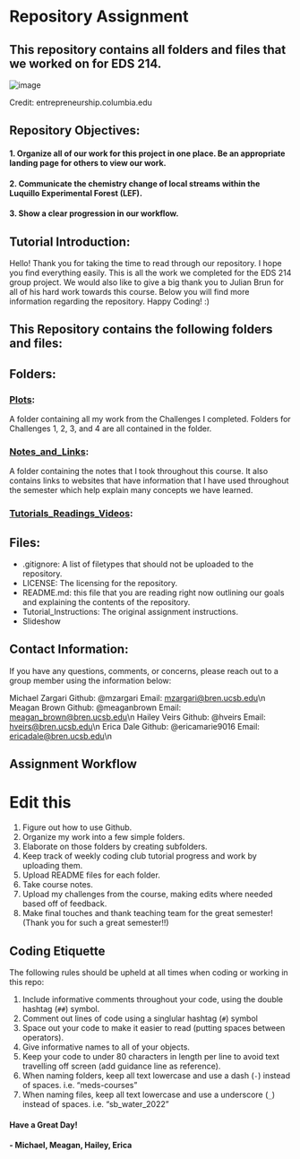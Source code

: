 # Repository Assignment
## This repository contains all folders and files that we worked on for EDS 214.

![image](https://user-images.githubusercontent.com/52255113/145565942-394015d2-638c-468a-b07a-91956b3c03b1.png)

Credit: entrepreneurship.columbia.edu

## Repository Objectives:

#### 1. Organize all of our work for this project in one place. Be an appropriate landing page for others to view our work.
#### 2. Communicate the chemistry change of local streams within the Luquillo Experimental Forest (LEF).
#### 3. Show a clear progression in our workflow.

## Tutorial Introduction:

Hello! Thank you for taking the time to read through our repository. I hope you find everything easily. This is all the work we completed for the EDS 214 group project. We would also like to give a big thank you to Julian Brun for all of his hard work towards this course. Below you will find more information regarding the repository. Happy Coding! :)

## This Repository contains the following folders and files: 

## Folders:

### [Plots](https://github.com/EdDataScienceEES/course-repository-mzargari/tree/master/Challenges):
A folder containing all my work from the Challenges I completed. Folders for Challenges 1, 2, 3, and 4 are all contained in the folder.

### [Notes_and_Links](https://github.com/EdDataScienceEES/course-repository-mzargari/tree/master/Notes_and_Links):
A folder containing the notes that I took throughout this course. It also contains links to websites that have information that I have used throughout the semester which help explain many concepts we have learned.

### [Tutorials_Readings_Videos](https://github.com/EdDataScienceEES/course-repository-mzargari/tree/master/Tutorials_Readings_Videos):

## Files:

- .gitignore: A list of filetypes that should not be uploaded to the repository.
- LICENSE: The licensing for the repository.
- README.md: this file that you are reading right now outlining our goals and explaining the contents of the repository.
- Tutorial_Instructions: The original assignment instructions.
- Slideshow

## Contact Information:

If you have any questions, comments, or concerns, please reach out to a group member using the information below:

Michael Zargari   Github: @mzargari         Email: mzargari@bren.ucsb.edu\n
Meagan Brown      Github: @meaganbrown      Email: meagan_brown@bren.ucsb.edu\n
Hailey Veirs      Github: @hveirs           Email: hveirs@bren.ucsb.edu\n
Erica Dale        Github: @ericamarie9016   Email: ericadale@bren.ucsb.edu\n

## Assignment Workflow 

# Edit this
1. Figure out how to use Github.
2. Organize my work into a few simple folders.
3. Elaborate on those folders by creating subfolders.
4. Keep track of weekly coding club tutorial progress and work by uploading them.
5. Upload README files for each folder.
6. Take course notes.
7. Upload my challenges from the course, making edits where needed based off of feedback.
8. Make final touches and thank teaching team for the great semester! (Thank you for such a great semester!!)

## Coding Etiquette

The following rules should be upheld at all times when coding or working in this repo:
1. Include informative comments throughout your code, using the double hashtag (`##`) symbol.
2. Comment out lines of code using a singlular hashtag (`#`) symbol
3. Space out your code to make it easier to read (putting spaces between operators).
4. Give informative names to all of your objects.
5. Keep your code to under 80 characters in length per line to avoid text travelling off screen (add guidance line as reference).
6. When naming folders, keep all text lowercase and use a dash (`-`) instead of spaces. i.e. “meds-courses”
7. When naming files, keep all text lowercase and use a underscore (`_`) instead of spaces. i.e. “sb_water_2022”

#### Have a Great Day!

#### - Michael, Meagan, Hailey, Erica
